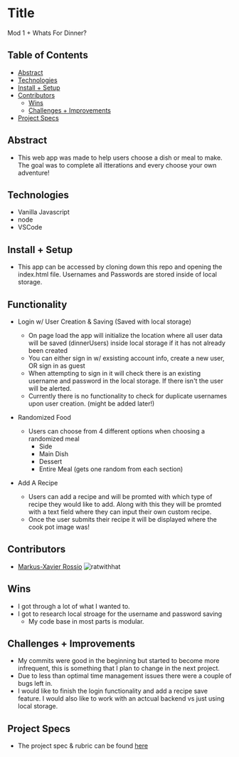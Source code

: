 # Title
Mod 1 + Whats For Dinner?


## Table of Contents
  - [Abstract](#abstract)
  - [Technologies](#technologies)
  - [Install + Setup](#set-up)
  - [Contributors](#contributors)
	- [Wins](#wins)
	- [Challenges + Improvements](#challenges-+-Improvements)
  - [Project Specs](#project-specs)

## Abstract
- This web app was made to help users choose a dish or meal to make. The goal was to complete all itterations and every choose your own adventure!

## Technologies
  - Vanilla Javascript
  - node
  - VSCode


## Install + Setup
- This app can be accessed by cloning down this repo and opening the index.html file. Usernames and Passwords are stored inside of local storage.



## Functionality
- Login w/ User Creation & Saving (Saved with local storage) 
	- On page load the app will initialize the location where all user data will be saved (dinnerUsers) inside local storage if it has not already been 	created
	- You can either sign in w/ exsisting account info, create a new user, OR sign in as guest
	- When attempting to sign in it will check there is an existing username and password in the local storage. If there isn't the user will be alerted. 
	- Currently there is no functionality to check for duplicate usernames upon user creation. (might be added later!)

- Randomized Food
	- Users can choose from 4 different options when choosing a randomized meal
		- Side
		- Main Dish
		- Dessert
		- Entire Meal (gets one random from each section)

- Add A Recipe 
	- Users can add a recipe and will be promted with which type of recipe they would like to add. Along with this they will be promted with a text field where they can input their own custom recipe. 
	- Once the user submits their recipe it will be displayed where the cook pot image was! 


## Contributors
  - [Markus-Xavier Rossio](https://github.com/Markus-Xavier) ![ratwithhat](https://user-images.githubusercontent.com/48008726/126930660-dbc916e3-928f-4fbd-ae86-3646bfc0c58c.png)

## Wins
- I got through a lot of what I wanted to.
- I got to research local stroage for the username and password saving
  - My code base in most parts is modular.

## Challenges + Improvements
- My commits were good in the beginning but started to become more infrequent, this is something that I plan to change in the next project.
- Due to less than optimal time management issues there were a couple of bugs left in. 
- I would like to finish the login functionality and add a recipe save feature. I would also like to work with an actcual backend vs just using local storage.


## Project Specs
  - The project spec & rubric can be found [here](https://frontend.turing.edu/projects/module-1/dinner.html)
